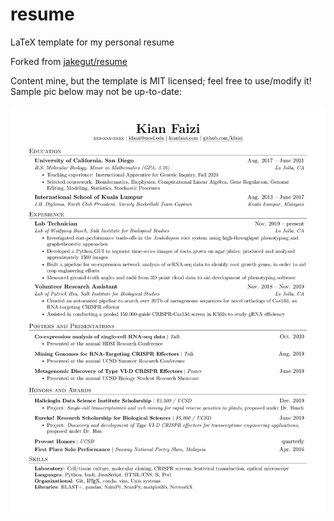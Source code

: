 # resume
LaTeX template for my personal resume

Forked from [jakegut/resume](https://github.com/jakegut/resume)

Content mine, but the template is MIT licensed; feel free to use/modify it! Sample pic below may not be up-to-date:

![Resume Preview](resume.png)
